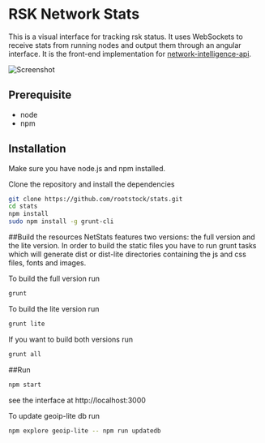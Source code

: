 RSK Network Stats
==================

This is a visual interface for tracking rsk status. It uses WebSockets to receive stats from running nodes and output them through an angular interface. It is the front-end implementation for [network-intelligence-api](https://github.com/rootstock/network-intelligence-api).

![Screenshot](https://github.com/rootstock/stats/blob/master/src/images/screenshot.png?raw=true "Screenshot")

## Prerequisite
* node
* npm

## Installation
Make sure you have node.js and npm installed.

Clone the repository and install the dependencies

```bash
git clone https://github.com/rootstock/stats.git
cd stats
npm install
sudo npm install -g grunt-cli
```

##Build the resources
NetStats features two versions: the full version and the lite version. In order to build the static files you have to run grunt tasks which will generate dist or dist-lite directories containing the js and css files, fonts and images.


To build the full version run
```bash
grunt
```

To build the lite version run
```bash
grunt lite
```

If you want to build both versions run
```bash
grunt all
```

##Run

```bash
npm start
```

see the interface at http://localhost:3000


To update geoip-lite db run

``` bash
npm explore geoip-lite -- npm run updatedb
```
